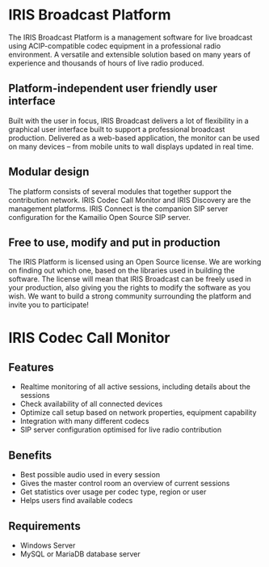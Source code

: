 # IRIS Broadcast Platform

The IRIS Broadcast Platform is a management software for live broadcast using ACIP-compatible codec equipment in a professional radio environment.  A versatile and extensible solution based on many years of experience and thousands of hours of live radio produced.

## Platform-independent user friendly user interface

Built with the user in focus, IRIS Broadcast delivers a lot of flexibility in a graphical user interface built to support a professional broadcast production. Delivered as a web-based application, the monitor can be used on many devices – from mobile units to wall displays updated in real time.

## Modular design 

The platform consists of several modules that together support the contribution network. IRIS Codec Call  Monitor and IRIS Discovery are the management platforms. IRIS Connect is the companion SIP server configuration for the Kamailio Open Source SIP server.

## Free to use, modify and put in production

The IRIS Platform is licensed using an Open Source license. We are working on finding out which one, based on the libraries used in building the software. The license will mean that IRIS Broadcast can be freely used in your production, also giving you the rights to modify the software as you wish. We want to build a strong community surrounding the platform and invite you to participate!

# IRIS Codec Call Monitor

## Features

* Realtime monitoring of all active sessions, including details about the sessions
* Check availability of all connected devices
* Optimize call setup based on network properties, equipment capability
* Integration with many different codecs
* SIP server configuration optimised for live radio contribution

## Benefits

* Best possible audio used in every session
* Gives the master control room an overview of current sessions
* Get statistics over usage per codec type, region or user
* Helps users find available codecs

## Requirements

* Windows Server
* MySQL or MariaDB database server
